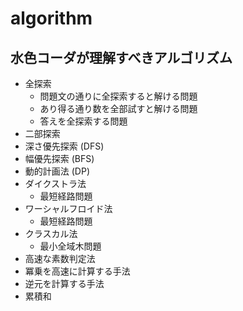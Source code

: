 # algorithm

## 水色コーダが理解すべきアルゴリズム

- 全探索
  - 問題文の通りに全探索すると解ける問題
  - あり得る通り数を全部試すと解ける問題
  - 答えを全探索する問題
- 二部探索
- 深さ優先探索 (DFS)
- 幅優先探索 (BFS)
- 動的計画法 (DP)
- ダイクストラ法
  - 最短経路問題
- ワーシャルフロイド法
  - 最短経路問題
- クラスカル法
  - 最小全域木問題
- 高速な素数判定法
- 冪乗を高速に計算する手法
- 逆元を計算する手法
- 累積和
